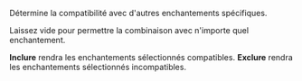 Détermine la compatibilité avec d'autres enchantements spécifiques.

Laissez vide pour permettre la combinaison avec n'importe quel enchantement.

**Inclure** rendra les enchantements sélectionnés compatibles. **Exclure** rendra les enchantements sélectionnés incompatibles.